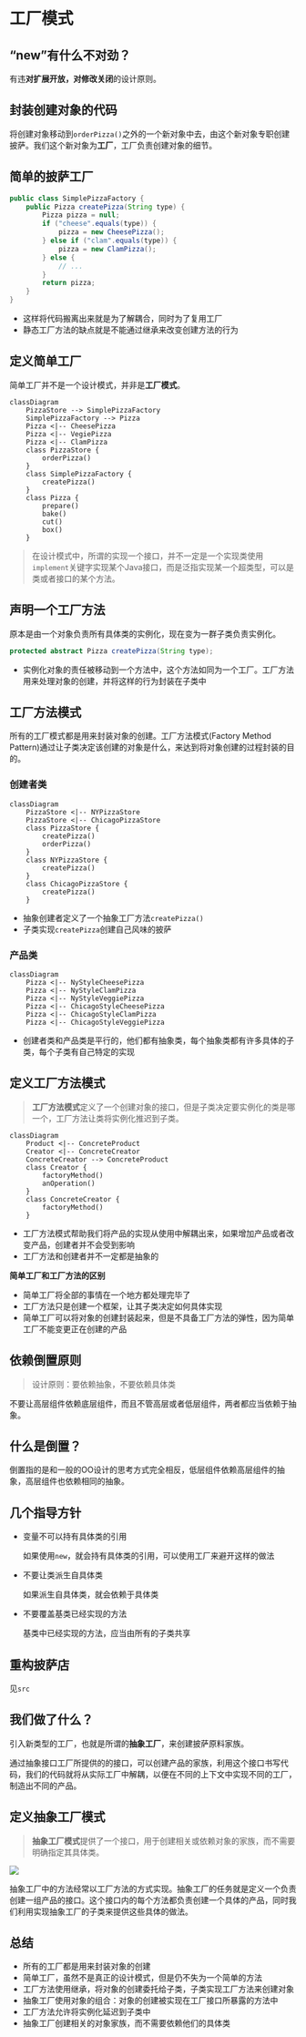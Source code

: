 # 工厂模式

## “new”有什么不对劲？

有违**对扩展开放，对修改关闭**的设计原则。

## 封装创建对象的代码

将创建对象移动到`orderPizza()`之外的一个新对象中去，由这个新对象专职创建披萨。我们这个新对象为**工厂**，工厂负责创建对象的细节。

## 简单的披萨工厂

```java
public class SimplePizzaFactory {
    public Pizza createPizza(String type) {
        Pizza pizza = null;
        if ("cheese".equals(type)) {
            pizza = new CheesePizza();
        } else if ("clam".equals(type)) {
            pizza = new ClamPizza();
        } else {
            // ...
        }
        return pizza;
    }
}
```

* 这样将代码搬离出来就是为了解耦合，同时为了复用工厂
* 静态工厂方法的缺点就是不能通过继承来改变创建方法的行为

## 定义简单工厂

简单工厂并不是一个设计模式，并非是**工厂模式**。

```mermaid
classDiagram
	PizzaStore --> SimplePizzaFactory
	SimplePizzaFactory --> Pizza
	Pizza <|-- CheesePizza
	Pizza <|-- VegiePizza
	Pizza <|-- ClamPizza
	class PizzaStore {
		orderPizza()
	}
	class SimplePizzaFactory {
		createPizza()
	}
	class Pizza {
		prepare()
		bake()
		cut()
		box()
	}
```

> 在设计模式中，所谓的实现一个接口，并不一定是一个实现类使用`implement`关键字实现某个Java接口，而是泛指实现某一个超类型，可以是类或者接口的某个方法。

## 声明一个工厂方法

原本是由一个对象负责所有具体类的实例化，现在变为一群子类负责实例化。

```java
protected abstract Pizza createPizza(String type);
```

* 实例化对象的责任被移动到一个方法中，这个方法如同为一个工厂。工厂方法用来处理对象的创建，并将这样的行为封装在子类中

## 工厂方法模式

所有的工厂模式都是用来封装对象的创建。工厂方法模式(Factory Method Pattern)通过让子类决定该创建的对象是什么，来达到将对象创建的过程封装的目的。

### 创建者类

```mermaid
classDiagram
	PizzaStore <|-- NYPizzaStore
	PizzaStore <|-- ChicagoPizzaStore
	class PizzaStore {
		createPizza()
		orderPizza()
	}
	class NYPizzaStore {
		createPizza()
	}
	class ChicagoPizzaStore {
		createPizza()
	}
```

* 抽象创建者定义了一个抽象工厂方法`createPizza()`
* 子类实现`createPizza`创建自己风味的披萨

### 产品类

```mermaid
classDiagram
	Pizza <|-- NyStyleCheesePizza
    Pizza <|-- NyStyleClamPizza
    Pizza <|-- NyStyleVeggiePizza
    Pizza <|-- ChicagoStyleCheesePizza
    Pizza <|-- ChicagoStyleClamPizza
    Pizza <|-- ChicagoStyleVeggiePizza
```

* 创建者类和产品类是平行的，他们都有抽象类，每个抽象类都有许多具体的子类，每个子类有自己特定的实现

## 定义工厂方法模式

> **工厂方法模式**定义了一个创建对象的接口，但是子类决定要实例化的类是哪一个，工厂方法让类将实例化推迟到子类。

```mermaid
classDiagram
	Product <|-- ConcreteProduct
	Creator <|-- ConcreteCreator
	ConcreteCreator --> ConcreteProduct
	class Creator {
		factoryMethod()
		anOperation()
	}
	class ConcreteCreator {
		factoryMethod()
	}
```

* 工厂方法模式帮助我们将产品的实现从使用中解耦出来，如果增加产品或者改变产品，创建者并不会受到影响
* 工厂方法和创建者并不一定都是抽象的

**简单工厂和工厂方法的区别**

* 简单工厂将全部的事情在一个地方都处理完毕了
* 工厂方法只是创建一个框架，让其子类决定如何具体实现
* 简单工厂可以将对象的创建封装起来，但是不具备工厂方法的弹性，因为简单工厂不能变更正在创建的产品

## 依赖倒置原则

> 设计原则：要依赖抽象，不要依赖具体类

不要让高层组件依赖底层组件，而且不管高层或者低层组件，两者都应当依赖于抽象。

## 什么是倒置？

倒置指的是和一般的OO设计的思考方式完全相反，低层组件依赖高层组件的抽象，高层组件也依赖相同的抽象。

## 几个指导方针

* 变量不可以持有具体类的引用

  如果使用`new`，就会持有具体类的引用，可以使用工厂来避开这样的做法

* 不要让类派生自具体类

  如果派生自具体类，就会依赖于具体类

* 不要覆盖基类已经实现的方法

  基类中已经实现的方法，应当由所有的子类共享

## 重构披萨店

见`src`

## 我们做了什么？

引入新类型的工厂，也就是所谓的**抽象工厂**，来创建披萨原料家族。

通过抽象接口工厂所提供的的接口，可以创建产品的家族，利用这个接口书写代码，我们的代码就将从实际工厂中解耦，以便在不同的上下文中实现不同的工厂，制造出不同的产品。

## 定义抽象工厂模式

> **抽象工厂模式**提供了一个接口，用于创建相关或依赖对象的家族，而不需要明确指定其具体类。

![](https://shepi-1308499968.cos.ap-chengdu.myqcloud.com/img/抽象工厂模式UML图.png)

抽象工厂中的方法经常以工厂方法的方式实现。抽象工厂的任务就是定义一个负责创建一组产品的接口。这个接口内的每个方法都负责创建一个具体的产品，同时我们利用实现抽象工厂的子类来提供这些具体的做法。

## 总结

* 所有的工厂都是用来封装对象的创建
* 简单工厂，虽然不是真正的设计模式，但是仍不失为一个简单的方法
* 工厂方法使用继承，将对象的创建委托给子类，子类实现工厂方法来创建对象
* 抽象工厂使用对象的组合：对象的创建被实现在工厂接口所暴露的方法中
* 工厂方法允许将实例化延迟到子类中
* 抽象工厂创建相关的对象家族，而不需要依赖他们的具体类